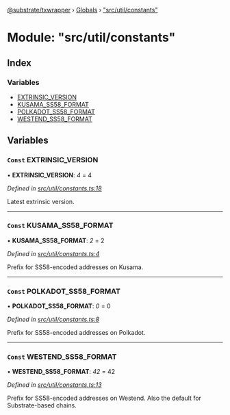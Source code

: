 [@substrate/txwrapper](../README.md) › [Globals](../globals.md) › ["src/util/constants"](_src_util_constants_.md)

# Module: "src/util/constants"

## Index

### Variables

* [EXTRINSIC_VERSION](_src_util_constants_.md#const-extrinsic_version)
* [KUSAMA_SS58_FORMAT](_src_util_constants_.md#const-kusama_ss58_format)
* [POLKADOT_SS58_FORMAT](_src_util_constants_.md#const-polkadot_ss58_format)
* [WESTEND_SS58_FORMAT](_src_util_constants_.md#const-westend_ss58_format)

## Variables

### `Const` EXTRINSIC_VERSION

• **EXTRINSIC_VERSION**: *4* = 4

*Defined in [src/util/constants.ts:18](https://github.com/paritytech/txwrapper/blob/1ac58f6/src/util/constants.ts#L18)*

Latest extrinsic version.

___

### `Const` KUSAMA_SS58_FORMAT

• **KUSAMA_SS58_FORMAT**: *2* = 2

*Defined in [src/util/constants.ts:4](https://github.com/paritytech/txwrapper/blob/1ac58f6/src/util/constants.ts#L4)*

Prefix for SS58-encoded addresses on Kusama.

___

### `Const` POLKADOT_SS58_FORMAT

• **POLKADOT_SS58_FORMAT**: *0* = 0

*Defined in [src/util/constants.ts:8](https://github.com/paritytech/txwrapper/blob/1ac58f6/src/util/constants.ts#L8)*

Prefix for SS58-encoded addresses on Polkadot.

___

### `Const` WESTEND_SS58_FORMAT

• **WESTEND_SS58_FORMAT**: *42* = 42

*Defined in [src/util/constants.ts:13](https://github.com/paritytech/txwrapper/blob/1ac58f6/src/util/constants.ts#L13)*

Prefix for SS58-encoded addresses on Westend.
Also the default for Substrate-based chains.

